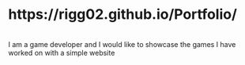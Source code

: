 <h1>https://rigg02.github.io/Portfolio/</h1><br>
I am a game developer and I would like to showcase the games I have worked on with a simple website

